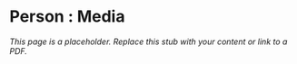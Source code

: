 #    Person : Media

_This page is a placeholder. Replace this stub with your content or link to a PDF._
